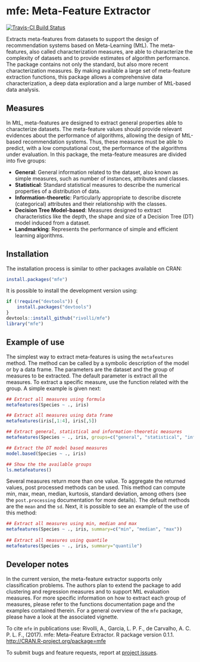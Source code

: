 # mfe: Meta-Feature Extractor
[![Travis-CI Build Status](https://travis-ci.org/rivolli/mfe.svg?branch=master)](https://travis-ci.org/rivolli/mfe)

Extracts meta-features from datasets to support the design of recommendation systems based on Meta-Learning (MtL). The meta-features, also called characterization measures, are able to characterize the complexity of datasets and to provide estimates of algorithm performance. The package contains not only the standard, but also more recent characterization measures. By making available a large set of meta-feature extraction functions, this package allows a comprehensive data characterization, a deep data exploration and a large number of MtL-based data analysis.

## Measures

In MtL, meta-features are designed to extract general properties able to characterize datasets. The meta-feature values should provide relevant evidences about the performance of algorithms, allowing the design of MtL-based recommendation systems. Thus, these measures must be able to predict, with a low computational cost, the performance of the  algorithms under evaluation. In this package, the meta-feature measures are divided into five groups:

* **General**: General information related to the dataset, also known as simple measures, such as number of instances, attributes and classes.
* **Statistical**: Standard statistical measures to describe the numerical properties of a distribution of data.
* **Information-theoretic**: Particularly appropriate to describe discrete (categorical) attributes and their relationship with the classes.
* **Decision Tree Model-based**: Measures designed to extract characteristics like the depth, the shape and size of a Decision Tree (DT) model induced from a dataset.
* **Landmarking**: Represents the performance of simple and efficient learning algorithms.

## Installation

The installation process is similar to other packages available on CRAN:

```r
install.packages("mfe")
```

It is possible to install the development version using:

```r
if (!require("devtools")) {
    install.packages("devtools")
}
devtools::install_github("rivolli/mfe")
library("mfe")
```

## Example of use

The simplest way to extract meta-features is using the `metafeatures` method. The method can be called by a symbolic description of the model or by a data frame. The parameters are the dataset and the group of measures to be extracted. The default parameter is extract all the measures. To extract a specific measure, use the function related with the group. A simple example is given next:

```r
## Extract all measures using formula
metafeatures(Species ~ ., iris)

## Extract all measures using data frame
metafeatures(iris[,1:4], iris[,5])

## Extract general, statistical and information-theoretic measures
metafeatures(Species ~ ., iris, groups=c("general", "statistical", "infotheo"))

## Extract the DT model based measures
model.based(Species ~ ., iris)

## Show the the available groups
ls.metafeatures()
```

Several measures return more than one value. To aggregate the returned values, post processed methods can be used. This method can compute min, max, mean, median, kurtosis, standard deviation, among others (see the `post.processing` documentation for more details). The default methods are the `mean` and the `sd`. Next, it is possible to see an example of the use of this method:

```r
## Extract all measures using min, median and max 
metafeatures(Species ~ ., iris, summary=c("min", "median", "max"))
                          
## Extract all measures using quantile
metafeatures(Species ~ ., iris, summary="quantile")
```

## Developer notes

In the current version, the meta-feature extractor supports only classification problems. The authors plan to extend the package to add clustering and regression measures and to support MtL evaluation measures. For more specific information on how to extract each group of measures, please refer to the functions documentation page and the examples contained therein. For a general overview of the `mfe` package, please have a look at the associated vignette.

To cite `mfe` in publications use: Rivolli, A., Garcia, L. P. F., de Carvalho, A. C. P. L. F., (2017). mfe: Meta-Feature Extractor. R package version 0.1.1. http://CRAN.R-project.org/package=mfe


To submit bugs and feature requests, report at [project issues](https://github.com/rivolli/mfe/issues).
